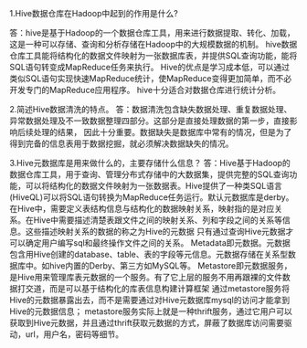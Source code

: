1.Hive数据仓库在Hadoop中起到的作用是什么?

答：hive是基于Hadoop的一个数据仓库工具，用来进行数据提取、转化、加载，这是一种可以存储、查询和分析存储在Hadoop中的大规模数据的机制。
hive数据仓库工具能将结构化的数据文件映射为一张数据库表，并提供SQL查询功能，能将SQL语句转变成MapReduce任务来执行。
Hive的优点是学习成本低，可以通过类似SQL语句实现快速MapReduce统计，使MapReduce变得更加简单，而不必开发专门的MapReduce应用程序。
hive十分适合对数据仓库进行统计分析。


2.简述Hive数据清洗的特点。
答：数据清洗包含缺失数据处理、重复数据处理、异常数据处理及不一致数据整理四部分。这部分是直接处理数据的第一步，直接影响后续处理的结果，
因此十分重要。数据缺失是数据库中常有的情况，但是为了得到完备的信息表用于数据挖掘，就必须解决数据缺失的情况。


3.Hive元数据库是用来做什么的，主要存储什么信息？
答：Hive基于Hadoop的数据仓库工具，用于查询、管理分布式存储中的大数据集，提供完整的SQL查询功能，可以将结构化的数据文件映射为一张数据表。Hive提供了一种类SQL语言(HiveQL)可以将SQL语句转换为MapReduce任务运行。默认元数据库是derby。
在Hive中，需要定义表结构信息与结构化的数据映射关系，映射指的是对应关系。在Hive中需要描述清楚表跟文件之间的映射关系、列和字段之间的关系等信息。这些描述映射关系的数据的称之为Hive的元数据
只有通过查询Hive元数据才可以确定用户编写sql和最终操作文件之间的关系。
Metadata即元数据。元数据包含用Hive创建的database、table、表的字段等元信息。元数据存储在关系型数据库中。如hive内置的Derby、第三方如MySQL等。
Metastore即元数据服务，是Hive用来管理库表元数据的一个服务。有了它上层的服务不用再跟裸的文件数据打交道，而是可以基于结构化的库表信息构建计算框架
通过metastore服务将Hive的元数据暴露出去，而不是需要通过对Hive元数据库mysql的访问才能拿到Hive的元数据信息；
metastore服务实际上就是一种thrift服务，通过它用户可以获取到Hive元数据，并且通过thrift获取元数据的方式，屏蔽了数据库访问需要驱动，url，用户名，密码等细节。
